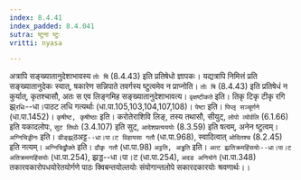 ```yaml
---
index: 8.4.41
index_padded: 8.4.041
sutra: ष्टुना ष्टुः
vritti: nyasa

---
```

अत्रापि सङ्ख्यातानुदेशाभावस्य `तोः षि` (8.4.43) इति प्रतिषेधो ज्ञापकः। यद्यत्रापि निमित्तं प्रति सङ्ख्यातानुदेकः स्यात्, षकारेण सन्निपाते तवर्गस्य ष्टुत्वमेव न प्राप्नोति। `तोः षि` (8.4.43) इति प्रतिषेधं न कुर्यात्, कृतश्चासौ, अतः स एव लिङ्गमिह सङ्ख्यातानुदेशाभावत्य। `वृक्षष्टीकते` इति। तिकृ टिकृ टीकृ रगि झ्र्`रधिः`--धा।पाठट लधि गत्यर्थाः (धा.पा.105,103,104,107,108)।
`पेष्टा` इति। `पिप्लृ सञ्चूर्णने` (धा.पा.1452)। `कृषीष्ट, कृषीष्ठाः` इति। करोतेराशिवि लिङ्, तस्य तथासौ, सीयुट्, `लोपो व्योर्वलि` (6.1.66) इति यकादलोपः, `सुट तिथोः` (3.4.107) इति सुट्, `आदेशप्रत्यययोः` (8.3.59) इति षत्वम्, अनेन ष्टुत्वम्। `अग्निचिड्डीनः` इति। `डीङ्झ्र्`ठअट्ट`--धा।पा।ट विहायसा गतौ` (धा.पा.968), स्वादित्वात् `ओदितश्च` (8.2.45) इति नत्यम्। `अग्निचिढ्ढौक्ते` इति। `ढौकृ गतौ` (धा.पा.98) `अट्टति, अड्ढति` इति। `अत्ट झ्रतिक्रमहिंसयोः--धा।पा।ट अतिक्रमणहिंसयोः` (धा.पा.254), झ्रड्ड--धा।पा।ट (धा.पा.254), `अदड अनियोगे` (धा.पा.348) तकारवकारोपधयोरेतयोर्गणे पाठः क्विबन्तयोल्तयोः संयोगान्तलोपे सकारदकारयोः श्रवणार्थः।।